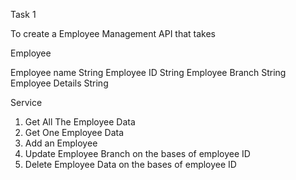 Task 1 

To create a Employee Management API that takes 

Employee 

Employee name String 
Employee ID String 
Employee Branch String 
Employee Details String 


Service 

1. Get All The Employee Data 
2. Get One Employee Data 
3. Add an Employee 
4. Update Employee Branch on the bases of employee ID 
5. Delete Employee Data on the bases of employee ID
